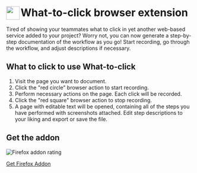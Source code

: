 # <img src="https://what-to-click.com/assets/logo.svg" height=36 align="left"> What-to-click browser extension

Tired of showing your teammates what to click in yet another web-based service added to your project? Worry not, you can now generate a step-by-step documentation of the workflow as you go! Start recording, go through the workflow, and adjust descriptions if necessary.

## What to click to use What-to-click

1. Visit the page you want to document.
1. Click the "red circle" browser action to start recording.
1. Perform necessary actions on the page. Each click will be recorded.
1. Click the "red square" browser action to stop recording.
1. A page with editable text will be opened, containing all of the steps you have performed with screenshots attached. Edit step descriptions to your liking and export or save the file.

## Get the addon

![Firefox addon rating](https://shields.io/amo/stars/what-to-click)

[Get Firefox Addon](https://addons.mozilla.org/firefox/addon/what-to-click/)
